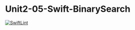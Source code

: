 # Unit2-05-Swift-BinarySearch
[![SwiftLint](README.md/../../../workflows/SwiftLint/badge.svg)](README.md/../../../actions)
